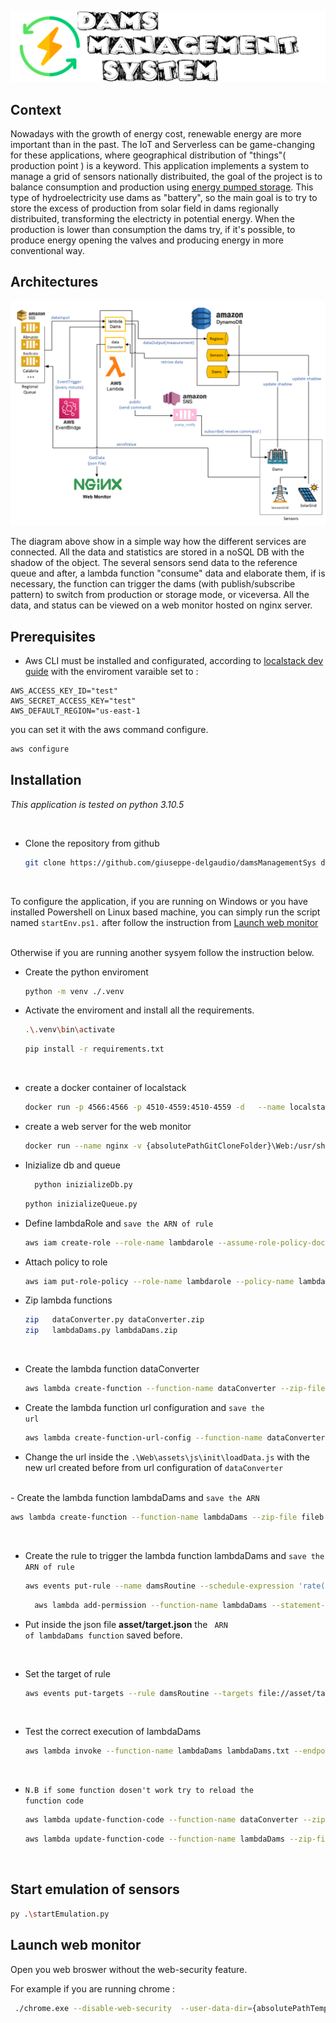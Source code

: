 ![Dams Management System Logo](./Web/images/logoWB.png)

## Context

Nowadays with the growth of energy cost, renewable energy are more important than in the past. The IoT and Serverless can be game-changing for these applications, where geographical distribution of "things"( production point ) is a keyword.
This application implements a system to manage a grid of sensors nationally distribuited, the goal of the project is to balance consumption and production using [energy pumped storage](https://en.wikipedia.org/wiki/Pumped-storage_hydroelectricity). This type of hydroelectricity use dams as "battery", so the main goal is to try to store the excess of production from solar field in dams regionally distribuited, transforming the electricty in potential energy. When the production is lower than consumption the dams try, if it's possible, to produce energy opening the valves and producing energy in more conventional way.

## Architectures
![Architecture images](./Web/images/ServerlessArch.png)

The diagram above show in a simple way how the different services are connected.
All the data and statistics are stored in a noSQL DB with the shadow of the object. The several sensors send data to the reference queue and after, a lambda function "consume" data and elaborate them, if is necessary, the function can trigger the dams (with publish/subscribe pattern) to switch from production or storage mode, or viceversa. All the data, and status can be viewed on a web monitor hosted on nginx server.

## Prerequisites

 - Aws CLI must be installed and configurated, according to [localstack dev guide](https://docs.localstack.cloud/integrations/aws-cli/) with the enviroment varaible set to :
```
AWS_ACCESS_KEY_ID="test"
AWS_SECRET_ACCESS_KEY="test"
AWS_DEFAULT_REGION="us-east-1
```

you can set it with the aws command configure.

```bash
aws configure
```

## Installation

<i>This application is tested on python 3.10.5</i>

<br>

- Clone the repository from github
  
  ```bash
  git clone https://github.com/giuseppe-delgaudio/damsManagementSys damsSys
  ```

<br>

To configure the application, if you are running on Windows or you have installed Powershell on Linux based machine, you can simply run the script named <code>startEnv.ps1.</code> after follow the instruction from [ Launch web monitor ](#launch-web-monitor)

<br>
Otherwise if you are running another sysyem follow the instruction below.


- Create the python enviroment
  
  ```bash 
  python -m venv ./.venv 
  ```

- Activate the enviroment and install all the requirements.

  ```bash
  .\.venv\bin\activate
  ```


  ```bash
  pip install -r requirements.txt
  ```
<br>


- create a docker container of localstack 
  ```bash
  docker run -p 4566:4566 -p 4510-4559:4510-4559 -d   --name localstack localstack/localstack:1.2
  ```
- create a web server for the web monitor 
  ```bash
  docker run --name nginx -v {absolutePathGitCloneFolder}\Web:/usr/share/nginx/html:ro -d -p 8080:80 nginx:stable-alpine
  ```
- Inizialize db and queue
  
  ```bash
    python inizializeDb.py
  ```

  ```bash
  python inizializeQueue.py
  ```

- Define lambdaRole and <code>save the ARN of rule</code>
  ```bash
  aws iam create-role --role-name lambdarole --assume-role-policy-document file://policy/role_policy.json --query 'Role.Arn' --endpoint-url=http://localhost:4566
  ```
- Attach policy to role
  ```bash
  aws iam put-role-policy --role-name lambdarole --policy-name lambdapolicy --policy-document file://policy/policy.json --endpoint-url=http://localhost:4566

  ```
- Zip lambda functions
  ```bash
  zip   dataConverter.py dataConverter.zip
  zip   lambdaDams.py lambdaDams.zip
  ```
  <br>
- Create the lambda function dataConverter
  ```bash
  aws lambda create-function --function-name dataConverter --zip-file fileb://dataConverter.zip --handler dataConverter.lambda_handler --runtime python3.6 --role {insertTheLambdaRoleARN} --endpoint-url=http://localhost:4566
  ```
- Create the lambda function url configuration and <code>save the url</code>
  ```bash
  aws lambda create-function-url-config --function-name dataConverter --auth-type NONE --cors AllowCredentials=true,AllowMethods=*,AllowOrigins=*,AllowHeaders=*,MaxAge=600,ExposeHeaders=* --endpoint-url=http://localhost:4566
  ``` 
- Change the url inside the <code>.\Web\assets\js\init\loadData.js</code> with the new url created before from url configuration of <code>dataConverter</code>
<br>
- Create the lambda function lambdaDams and <code>save the ARN</code>

  ```bash
  aws lambda create-function --function-name lambdaDams --zip-file fileb://lambdaDams.zip --handler lambdaDams.lambda_handler --runtime python3.6 --role {insertTheLambdaRoleARN} --endpoint-url=http://localhost:4566
  ``` 
<br>

- Create the rule to trigger the lambda function lambdaDams and <code>save the ARN of rule</code>
  
  ```bash
  aws events put-rule --name damsRoutine --schedule-expression 'rate(1 minutes)' --endpoint-url=http://localhost:4566
  ```

  ```bash
    aws lambda add-permission --function-name lambdaDams --statement-id actionRoutine --action 'lambda:InvokeFunction' --principal events.amazonaws.com --source-arn {insertTheARNofRule} --endpoint-url=http://localhost:4566
  ```

- Put inside the json file <b>asset/target.json</b> the <code> ARN of lambdaDams function</code> saved before.

<br>

- Set the target of rule 

  ```bash
  aws events put-targets --rule damsRoutine --targets file://asset/target.json  --endpoint-url=http://localhost:4566
  ```
<br>

- Test the correct execution of lambdaDams  

  ```bash
  aws lambda invoke --function-name lambdaDams lambdaDams.txt --endpoint-url http://localhost:4566
  ```

<br>

- <code>N.B if some function dosen't work try to reload the function code</code>

  ```bash
  aws lambda update-function-code --function-name dataConverter --zip-file fileb://dataConverter.zip --endpoint-url=http://localhost:4566
  ```

  ```bash
  aws lambda update-function-code --function-name lambdaDams --zip-file fileb://lambdaDams.zip --endpoint-url=http://localhost:4566
  ```
<br>

## Start emulation of sensors 
 

```bash
py .\startEmulation.py
```

## Launch web monitor

Open you web broswer without the web-security feature.

For example if you are running chrome : 
```bash
 ./chrome.exe --disable-web-security  --user-data-dir={absolutePathTemp} "http://localhost:8080/"
```


